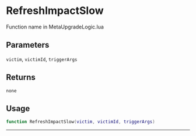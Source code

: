 # RefreshImpactSlow
Function name in MetaUpgradeLogic.lua
## Parameters
`victim`, `victimId`, `triggerArgs`
## Returns
`none`
## Usage
```lua
function RefreshImpactSlow(victim, victimId, triggerArgs)
```
---
